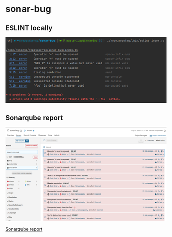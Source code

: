 # sonar-bug

## ESLINT locally
![eslint-local](./img/eslint-local.png)

## Sonarqube report
![sonarqube-local](./img/sonar-report.png)

[Sonarqube report](http://localhost:9000/project/issues?resolved=false&types=CODE_SMELL&inNewCodePeriod=true&id=sonar-bug)
